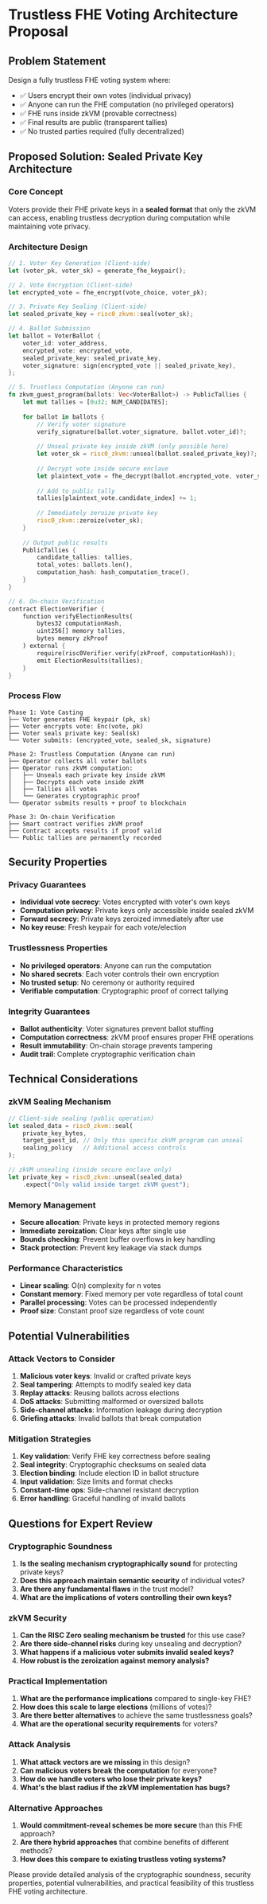 # Trustless FHE Voting Architecture Proposal

## Problem Statement
Design a fully trustless FHE voting system where:
- ✅ Users encrypt their own votes (individual privacy)
- ✅ Anyone can run the FHE computation (no privileged operators)
- ✅ FHE runs inside zkVM (provable correctness)
- ✅ Final results are public (transparent tallies)
- ✅ No trusted parties required (fully decentralized)

## Proposed Solution: Sealed Private Key Architecture

### Core Concept
Voters provide their FHE private keys in a **sealed format** that only the zkVM can access, enabling trustless decryption during computation while maintaining vote privacy.

### Architecture Design

```rust
// 1. Voter Key Generation (Client-side)
let (voter_pk, voter_sk) = generate_fhe_keypair();

// 2. Vote Encryption (Client-side)
let encrypted_vote = fhe_encrypt(vote_choice, voter_pk);

// 3. Private Key Sealing (Client-side)
let sealed_private_key = risc0_zkvm::seal(voter_sk);

// 4. Ballot Submission
let ballot = VoterBallot {
    voter_id: voter_address,
    encrypted_vote: encrypted_vote,
    sealed_private_key: sealed_private_key,
    voter_signature: sign(encrypted_vote || sealed_private_key),
};

// 5. Trustless Computation (Anyone can run)
fn zkvm_guest_program(ballots: Vec<VoterBallot>) -> PublicTallies {
    let mut tallies = [0u32; NUM_CANDIDATES];
    
    for ballot in ballots {
        // Verify voter signature
        verify_signature(ballot.voter_signature, ballot.voter_id)?;
        
        // Unseal private key inside zkVM (only possible here)
        let voter_sk = risc0_zkvm::unseal(ballot.sealed_private_key)?;
        
        // Decrypt vote inside secure enclave
        let plaintext_vote = fhe_decrypt(ballot.encrypted_vote, voter_sk)?;
        
        // Add to public tally
        tallies[plaintext_vote.candidate_index] += 1;
        
        // Immediately zeroize private key
        risc0_zkvm::zeroize(voter_sk);
    }
    
    // Output public results
    PublicTallies {
        candidate_tallies: tallies,
        total_votes: ballots.len(),
        computation_hash: hash_computation_trace(),
    }
}

// 6. On-chain Verification
contract ElectionVerifier {
    function verifyElectionResults(
        bytes32 computationHash,
        uint256[] memory tallies,
        bytes memory zkProof
    ) external {
        require(risc0Verifier.verify(zkProof, computationHash));
        emit ElectionResults(tallies);
    }
}
```

### Process Flow

```
Phase 1: Vote Casting
├── Voter generates FHE keypair (pk, sk)
├── Voter encrypts vote: Enc(vote, pk)  
├── Voter seals private key: Seal(sk)
└── Voter submits: (encrypted_vote, sealed_sk, signature)

Phase 2: Trustless Computation (Anyone can run)
├── Operator collects all voter ballots
├── Operator runs zkVM computation:
│   ├── Unseals each private key inside zkVM
│   ├── Decrypts each vote inside zkVM
│   ├── Tallies all votes
│   └── Generates cryptographic proof
└── Operator submits results + proof to blockchain

Phase 3: On-chain Verification
├── Smart contract verifies zkVM proof
├── Contract accepts results if proof valid
└── Public tallies are permanently recorded
```

## Security Properties

### Privacy Guarantees
- **Individual vote secrecy**: Votes encrypted with voter's own keys
- **Computation privacy**: Private keys only accessible inside sealed zkVM
- **Forward secrecy**: Private keys zeroized immediately after use
- **No key reuse**: Fresh keypair for each vote/election

### Trustlessness Properties  
- **No privileged operators**: Anyone can run the computation
- **No shared secrets**: Each voter controls their own encryption
- **No trusted setup**: No ceremony or authority required
- **Verifiable computation**: Cryptographic proof of correct tallying

### Integrity Guarantees
- **Ballot authenticity**: Voter signatures prevent ballot stuffing
- **Computation correctness**: zkVM proof ensures proper FHE operations
- **Result immutability**: On-chain storage prevents tampering
- **Audit trail**: Complete cryptographic verification chain

## Technical Considerations

### zkVM Sealing Mechanism
```rust
// Client-side sealing (public operation)
let sealed_data = risc0_zkvm::seal(
    private_key_bytes,
    target_guest_id, // Only this specific zkVM program can unseal
    sealing_policy   // Additional access controls
);

// zkVM unsealing (inside secure enclave only)
let private_key = risc0_zkvm::unseal(sealed_data)
    .expect("Only valid inside target zkVM guest");
```

### Memory Management
- **Secure allocation**: Private keys in protected memory regions
- **Immediate zeroization**: Clear keys after single use
- **Bounds checking**: Prevent buffer overflows in key handling
- **Stack protection**: Prevent key leakage via stack dumps

### Performance Characteristics
- **Linear scaling**: O(n) complexity for n votes
- **Constant memory**: Fixed memory per vote regardless of total count
- **Parallel processing**: Votes can be processed independently
- **Proof size**: Constant proof size regardless of vote count

## Potential Vulnerabilities

### Attack Vectors to Consider
1. **Malicious voter keys**: Invalid or crafted private keys
2. **Seal tampering**: Attempts to modify sealed key data
3. **Replay attacks**: Reusing ballots across elections
4. **DoS attacks**: Submitting malformed or oversized ballots
5. **Side-channel attacks**: Information leakage during decryption
6. **Griefing attacks**: Invalid ballots that break computation

### Mitigation Strategies
1. **Key validation**: Verify FHE key correctness before sealing
2. **Seal integrity**: Cryptographic checksums on sealed data
3. **Election binding**: Include election ID in ballot structure
4. **Input validation**: Size limits and format checks
5. **Constant-time ops**: Side-channel resistant decryption
6. **Error handling**: Graceful handling of invalid ballots

## Questions for Expert Review

### Cryptographic Soundness
1. **Is the sealing mechanism cryptographically sound** for protecting private keys?
2. **Does this approach maintain semantic security** of individual votes?
3. **Are there any fundamental flaws** in the trust model?
4. **What are the implications of voters controlling their own keys?**

### zkVM Security  
1. **Can the RISC Zero sealing mechanism be trusted** for this use case?
2. **Are there side-channel risks** during key unsealing and decryption?
3. **What happens if a malicious voter submits invalid sealed keys?**
4. **How robust is the zeroization against memory analysis?**

### Practical Implementation
1. **What are the performance implications** compared to single-key FHE?
2. **How does this scale to large elections** (millions of votes)?
3. **Are there better alternatives** to achieve the same trustlessness goals?
4. **What are the operational security requirements** for voters?

### Attack Analysis
1. **What attack vectors are we missing** in this design?
2. **Can malicious voters break the computation** for everyone?
3. **How do we handle voters who lose their private keys?**
4. **What's the blast radius if the zkVM implementation has bugs?**

### Alternative Approaches
1. **Would commitment-reveal schemes be more secure** than this FHE approach?
2. **Are there hybrid approaches** that combine benefits of different methods?
3. **How does this compare to existing trustless voting systems?**

Please provide detailed analysis of the cryptographic soundness, security properties, potential vulnerabilities, and practical feasibility of this trustless FHE voting architecture.